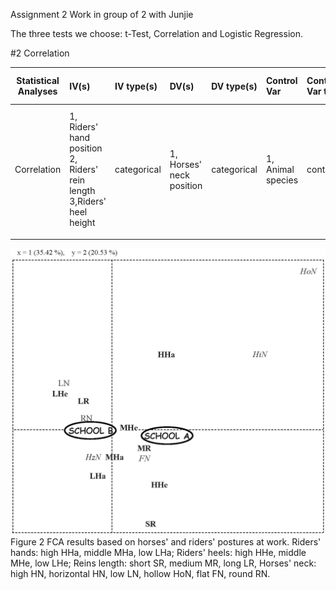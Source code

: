 Assignment 2
Work in group of 2 with Junjie

The three tests we choose: t-Test, Correlation and Logistic Regression. 



#2 Correlation


| **Statistical Analyses**	|  **IV(s)**  |  **IV type(s)** |  **DV(s)**  |  **DV type(s)**  |  **Control Var** | **Control Var type**  | **Question to be answered** | **_H0_** | **alpha** | **link to paper**| 
|:----------:|:----------|:------------|:-------------|:-------------|:------------|:------------- |:------------------|:----:|:-------:|:-------|
Correlation	| 1, Riders' hand position 2, Riders' rein length 3,Riders' heel height | categorical | 1, Horses' neck position| categorical | 1, Animal species | continuous | 	Is riders' postures correlates with horses' neck position | IV has no correlation with DV | 0.05 | [Human Direct Actions May Alter Animal Welfare, a Study on Horses (Equus caballus)](https://journals.plos.org/plosone/article?id=10.1371/journal.pone.0010257) |
  |||||||||
  
  
![main plot](journal.pone.0010257.g002.png)
Figure 2
FCA results based on horses' and riders' postures at work.
Riders' hands: high HHa, middle MHa, low LHa; Riders' heels: high HHe, middle MHe, low LHe; Reins length: short SR, medium MR, long LR, Horses' neck: high HN, horizontal HN, low LN, hollow HoN, flat FN, round RN.
